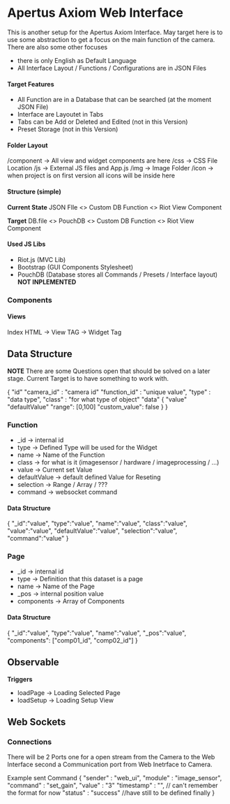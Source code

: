 # Apertus Axiom Web Interface

This is another setup for the Apertus Axiom Interface. May target here is to use some abstraction to get a focus on the main function of the camera.
There are also some other focuses 

* there is only English as Default Language
* All Interface Layout / Functions / Configurations are in JSON Files

#### Target Features

* All Function are in a Database that can be searched (at the moment JSON File)
* Interface are Layoutet in Tabs
* Tabs can be Add or Deleted and Edited (not in this Version)
* Preset Storage (not in this Version)


#### Folder Layout
/component  -> All view and widget components are here
/css        -> CSS File Location
/js         -> External JS files and App.js
/img        -> Image Folder
/icon       -> when project is on first version all icons will be inside here

#### Structure (simple)
**Current State**
JSON FIle <> Custom DB Function <> Riot View Component

**Target**
DB.file <> PouchDB <> Custom DB Function <> Riot View Component


#### Used JS Libs
* Riot.js       (MVC Lib)
* Bootstrap     (GUI Components Stylesheet)
* PouchDB       (Database stores all Commands / Presets / Interface layout) **NOT INPLEMENTED**
    


### Components

#### Views

Index HTML -> View TAG -> Widget Tag

## Data Structure

**NOTE** 
There are some Questions open that should be solved on a later stage. 
Current Target is to have something to work with.

{
    "id"
    "camera_id" :   "camera id"
    "function_id" :   "unique value",
    "type"      :   "data type",
    "class"     :   "for what type of object"
    "data"      {
        "value"
        "defaultValue"
        "range": [0,100]
        "custom_value": false
    }
}





### Function

* _id               -> internal id
* type              -> Defined Type will be used for the Widget
* name              -> Name of the Function
* class             -> for what is it (imagesensor / hardware / imageprocessing / ...)
* value             -> Current set Value
* defaultValue      -> default defined Value for Reseting
* selection         -> Range / Array / ???
* command           -> websocket command

#### Data Structure
{
    "_id":"value",
    "type":"value",
    "name":"value",
    "class":"value",
    "value":"value",
    "defaultValue":"value",
    "selection":"value",
    "command":"value"
}

### Page

* _id               -> internal id
* type              -> Definition that this dataset is a page
* name              -> Name of the Page
* _pos              -> internal position value
* components        -> Array of Components

#### Data Structure
{
    "_id":"value",
    "type":"value",
    "name":"value",
    "_pos":"value",
    "components": ["comp01_id", "comp02_id"]
}


## Observable

**Triggers**
* loadPage      -> Loading Selected Page
* loadSetup     -> Loading Setup View

## Web Sockets

### Connections

There will be 2 Ports one for a open stream from the Camera to the Web Interface second a Communication port from Web Inetrface to Camera.

Example sent Command
{
    "sender" : "web_ui",
    "module" : "image_sensor",
    "command" : "set_gain",
    "value" : "3"
    "timestamp" : "",  // can't remember the format for now
    "status" : "success"    //have still to be defined finally
}


